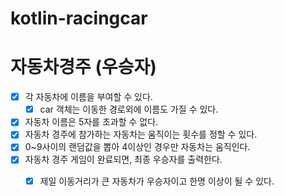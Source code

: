 # kotlin-racingcar


# 자동차경주 (우승자)
- [X] 각 자동차에 이름을 부여할 수 있다. 
    - [X] car 객체는 이동한 경로외에 이름도 가질 수 있다.
- [X] 자동차 이름은 5자를 초과할 수 없다.
- [X] 자동차 경주에 참가하는 자동차는 움직이는 횟수를 정할 수 있다.
- [X] 0~9사이의 랜덤값을 뽑아 4이상인 경우만 자동차는 움직인다.
- [X] 자동차 경주 게임이 완료되면, 최종 우승자를 출력한다. 
  - [X] 제일 이동거리가 큰 자동차가 우승자이고 한명 이상이 될 수 있다.

  
